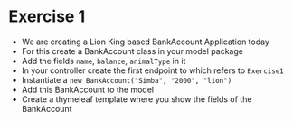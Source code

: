 # Exercise 1

 - We are creating a Lion King based BankAccount Application today
 - For this create a BankAccount class in your model package
 - Add the fields `name`, `balance`, `animalType` in it
 - In your controller create the first endpoint to which refers to `Exercise1`
 - Instantiate a `new BankAccount("Simba", "2000", "lion")`
 - Add this BankAccount to the model
 - Create a thymeleaf template where you show the fields of the BankAccount

